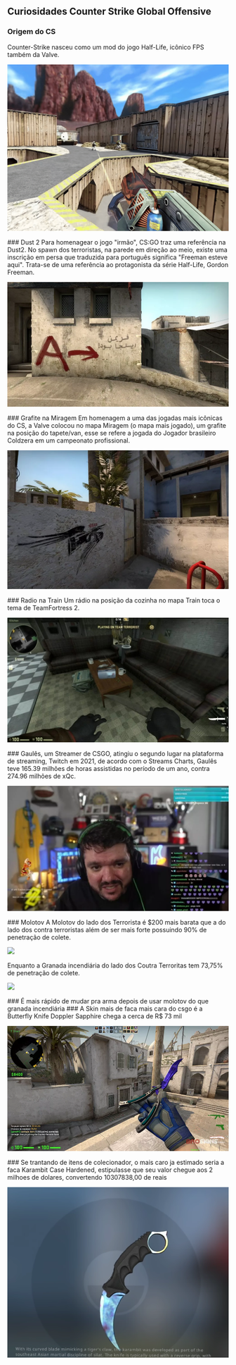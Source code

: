 ## Curiosidades Counter Strike Global Offensive


### Origem do CS
Counter-Strike nasceu como um mod do jogo Half-Life, icônico FPS também da Valve. 
<p> <img src="./images/halflife.png"></p>
### Dust 2
Para homenagear o jogo "irmão", CS:GO traz uma referência na Dust2. No spawn dos terroristas, na parede em direção ao meio, existe uma inscrição em persa que traduzida para português significa "Freeman esteve aqui". Trata-se de uma referência ao protagonista da série Half-Life, Gordon Freeman.
<p> <img src="./images/Dust2.webp"></p>
### Grafite na Miragem
Em homenagem a uma das jogadas mais icônicas do CS, a Valve colocou no mapa Miragem (o mapa mais jogado), um grafite na posição do tapete/van, esse se refere a jogada do Jogador brasileiro Coldzera em um campeonato profissional.
<p> <img src="./images/mirage.webp"></p>
### Radio na Train
Um rádio na posição da cozinha no mapa Train toca o tema de TeamFortress 2.
<p> <img src="./images/radio.jpeg"></p>
### Gaulês, um Streamer de CSGO, atingiu o segundo lugar na plataforma de streaming, Twitch em 2021, de acordo com o Streams Charts, Gaulês teve 165.39 milhões de horas assistidas no período de um ano, contra 274.96 milhões de xQc.
<p> <img src="./images/gaules.webp"></p>
### Molotov
A Molotov do lado dos Terrorista é $200 mais barata que a do lado dos contra terroristas além de ser mais forte possuindo 90% de penetração de colete.
<p> <img src="./images/molotr.png"></p>
Enquanto a Granada incendiária do lado dos Coutra Terroritas tem 73,75% de penetração de colete.
<p> <img src="./images/moloct.png"></p>
### É mais rápido de mudar pra arma depois de usar molotov do que granada incendiária
### A Skin mais de faca mais cara do csgo é a Butterfly Knife Doppler Sapphire chega a cerca de R$ 73 mil
<p> <img src="./images/ButCara.webp"></p>
### Se trantando de itens de colecionador, o mais caro ja estimado seria a faca Karambit Case Hardened, estipulasse que seu valor chegue aos 2 milhoes de dolares, convertendo 10307838,00 de reais 
<p> <img src="./images/karambit.png"></p>
